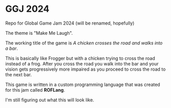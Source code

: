 # GGJ 2024

Repo for Global Game Jam 2024 (will be renamed, hopefully)

The theme is "Make Me Laugh".

The working title of the game is *A chicken crosses the road and walks into a bar*.

This is basically like Frogger but with a chicken trying to cross the road instead of a frog. After you cross the road you walk into the bar and your vision gets progressively more impaired as you proceed to cross the road to the next bar.

This game is written in a custom programming language that was created for this jam called **ROFLang**.

I'm still figuring out what this will look like.
